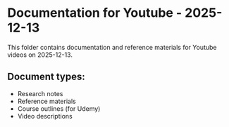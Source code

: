 # Documentation for Youtube - 2025-12-13

This folder contains documentation and reference materials for Youtube videos on 2025-12-13.

## Document types:
- Research notes
- Reference materials
- Course outlines (for Udemy)
- Video descriptions
